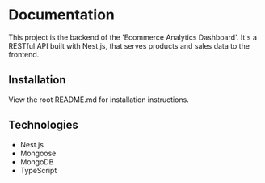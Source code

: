 # Documentation
This project is the backend of the 'Ecommerce Analytics Dashboard'. It's a RESTful API built with Nest.js, that serves products and sales data to the frontend.

## Installation
View the root README.md for installation instructions.

## Technologies
- Nest.js
- Mongoose
- MongoDB
- TypeScript